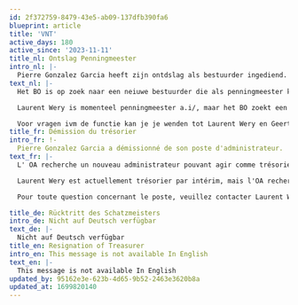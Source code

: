 ```yaml
---
id: 2f372759-8479-43e5-ab09-137dfb390fa6
blueprint: article
title: 'VNT'
active_days: 180
active_since: '2023-11-11'
title_nl: Ontslag Penningmeester
intro_nl: |-
  Pierre Gonzalez Garcia heeft zijn ontdslag als bestuurder ingediend.
text_nl: |-
  Het BO is op zoek naar een neiuwe bestuurder die als penningmeester kan fungeren

  Laurent Wery is momenteel penningmeester a.i/, maar het BO zoekt een neiiuwe kandidaat die de functie van penningmeester die met volle bevoegdheid kan uitvoeren

  Voor vragen ivm de functie kan je je wenden tot Laurent Wery en Geert Bailleul
title_fr: Démission du trésorier
intro_fr: !-
  Pierre Gonzalez Garcia a démissionné de son poste d'administrateur.
text_fr: |-
  L' OA recherche un nouveau administrateur pouvant agir comme trésorier

  Laurent Wery est actuellement trésorier par intérim, mais l'OA recherche un nouveau candidat pouvant exercer la fonction de trésorier avec pleine autorité.

  Pour toute question concernant le poste, veuillez contacter Laurent Wery et Geert Bailleul

title_de: Rücktritt des Schatzmeisters
intro_de: Nicht auf Deutsch verfügbar
text_de: |-
  Nicht auf Deutsch verfügbar
title_en: Resignation of Treasurer
intro_en: This message is not available In English
text_en: |-
  This message is not available In English
updated_by: 95162e3e-623b-4d65-9b52-2463e3620b8a
updated_at: 1699820140
---
```


